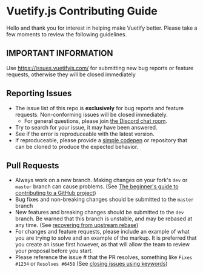 # Vuetify.js Contributing Guide
Hello and thank you for interest in helping make Vuetify better. Please take a few moments to review the following guidelines.

## IMPORTANT INFORMATION
Use https://issues.vuetifyjs.com/ for submitting new bug reports or feature requests, otherwise they will be closed immediately


## Reporting Issues
* The issue list of this repo is <strong>exclusively</strong> for bug reports and feature requests. Non-conforming issues will be closed immediately.
  * For general questions, please join <a href="https://chat.vuetifyjs.com">the Discord chat room</a>.
* Try to search for your issue, it may have been answered.
* See if the error is reproduceable with the latest version.
* If reproduceable, please provide a [simple codepen](https://template.vuetifyjs.com) or repository that can be cloned to produce the expected behavior.

## Pull Requests
* Always work on a new branch. Making changes on your fork's `dev` or `master` branch can cause problems. (See [The beginner's guide to contributing to a GitHub project](https://akrabat.com/the-beginners-guide-to-contributing-to-a-github-project/))
* Bug fixes and non-breaking changes should be submitted to the `master` branch
* New features and breaking changes should be submitted to the `dev` branch. Be warned that this branch is unstable, and may be rebased at any time. (See [recovering from upstream rebase](https://git-scm.com/docs/git-rebase#_recovering_from_upstream_rebase))
* For changes and feature requests, please include an example of what you are trying to solve and an example of the markup. It is preferred that you create an issue first however, as that will allow the team to review your proposal before you start. 
* Please reference the issue # that the PR resolves, something like `Fixes #1234` or `Resolves #6458` (See [closing issues using keywords](https://help.github.com/articles/closing-issues-using-keywords/))
